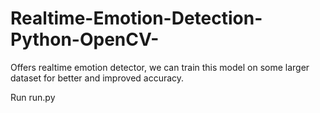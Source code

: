# Realtime-Emotion-Detection-Python-OpenCV-
Offers realtime emotion detector, we can train this model on some larger dataset for better and improved accuracy.


Run run.py
